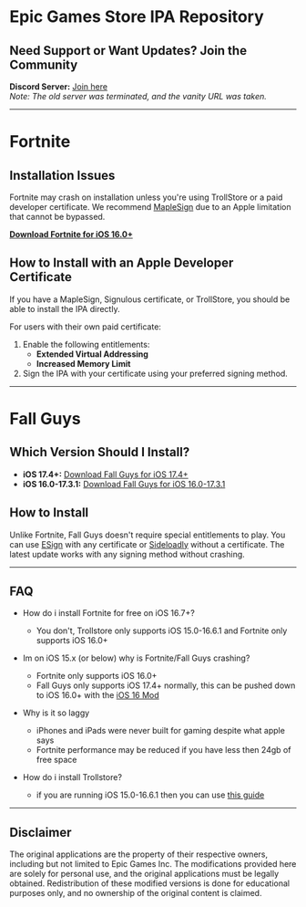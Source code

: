 # Epic Games Store IPA Repository

## Need Support or Want Updates? Join the Community
**Discord Server:** [Join here](https://discord.gg/SzR5ykEe8D)  
*Note: The old server was terminated, and the vanity URL was taken.*

---

# Fortnite

## Installation Issues
Fortnite may crash on installation unless you're using TrollStore or a paid developer certificate. We recommend [MapleSign](https://maplesign.ca/) due to an Apple limitation that cannot be bypassed.

**[Download Fortnite for iOS 16.0+](https://github.com/atellies/EpicGamesStoreIPA/releases/download/latest/Fortnite.ipa)**

## How to Install with an Apple Developer Certificate
If you have a MapleSign, Signulous certificate, or TrollStore, you should be able to install the IPA directly.

For users with their own paid certificate:
1. Enable the following entitlements:
   - **Extended Virtual Addressing**
   - **Increased Memory Limit**
2. Sign the IPA with your certificate using your preferred signing method.

---

# Fall Guys

## Which Version Should I Install?

- **iOS 17.4+:** [Download Fall Guys for iOS 17.4+](https://github.com/atellies/EpicGamesStoreIPA/releases/download/latest/FallGuys.ipa)
- **iOS 16.0-17.3.1:** [Download Fall Guys for iOS 16.0-17.3.1](https://github.com/atellies/EpicGamesStoreIPA/releases/download/latest/FallGuys16.ipa)

## How to Install
Unlike Fortnite, Fall Guys doesn't require special entitlements to play. You can use [ESign](https://esign.yyyue.xyz/) with any certificate or [Sideloadly](https://sideloadly.io/) without a certificate. The latest update works with any signing method without crashing.

---

## FAQ

- How do i install Fortnite for free on iOS 16.7+?
  - You don't, Trollstore only supports iOS 15.0-16.6.1 and Fortnite only supports iOS 16.0+

- Im on iOS 15.x (or below) why is Fortnite/Fall Guys crashing?
  - Fortnite only supports iOS 16.0+
  - Fall Guys only supports iOS 17.4+ normally, this can be pushed down to iOS 16.0+ with the [iOS 16 Mod](https://github.com/atellies/EpicGamesStoreIPA/releases/download/latest/FallGuys16.ipa)

- Why is it so laggy
  - iPhones and iPads were never built for gaming despite what apple says
  - Fortnite performance may be reduced if you have less then 24gb of free space

- How do i install Trollstore?
  - if you are running iOS 15.0-16.6.1 then you can use [this guide](https://ios.cfw.guide/installing-trollstore)

---

## Disclaimer
The original applications are the property of their respective owners, including but not limited to Epic Games Inc. The modifications provided here are solely for personal use, and the original applications must be legally obtained. Redistribution of these modified versions is done for educational purposes only, and no ownership of the original content is claimed.
